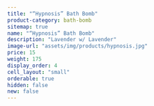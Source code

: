 ```yaml
---
title: "“Hypnosis” Bath Bomb"
product-category: bath-bomb
sitemap: true
name: "“Hypnosis” Bath Bomb"
description: "Lavender w/ Lavender"
image-url: "assets/img/products/hypnosis.jpg"
price: 15
weight: 175
display_order: 4
cell_layout: "small"
orderable: true
hidden: false
new: false
---
```

